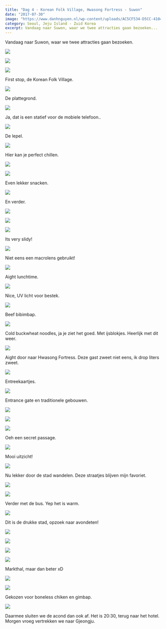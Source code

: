 ```yaml
---
title: "Dag 4 - Korean Folk Village, Hwasong Fortress - Suwon"
date: "2017-07-30"
image: "https://www.danhnguyen.nl/wp-content/uploads/AC5CF534-D5CC-4104-9EBB-0B69206DF825.jpg"
category: Seoul, Jeju Island - Zuid Korea
excerpt: Vandaag naar Suwon, waar we twee attracties gaan bezoeken...
---
```


Vandaag naar Suwon, waar we twee attracties gaan bezoeken.

![](https://www.danhnguyen.nl/wp-content/uploads//IMG_20170730_110537-700x394.jpg)


![](https://www.danhnguyen.nl/wp-content/uploads//72210E30-7DE4-499D-B00E-447AE70CD019-700x394.jpg)

![](https://www.danhnguyen.nl/wp-content/uploads//648675CC-E73F-42B0-88FF-44DB9F810352-700x394.jpg)

First stop, de Korean Folk Village.

![](https://www.danhnguyen.nl/wp-content/uploads//AC5CF534-D5CC-4104-9EBB-0B69206DF825-700x394.jpg)

De plattegrond.

![](https://www.danhnguyen.nl/wp-content/uploads//3E6E1F03-E9D6-4954-9C3D-C4DA1FDECF85-700x394.jpg)

Ja, dat is een statief voor de mobiele telefoon..

![](https://www.danhnguyen.nl/wp-content/uploads//CABBDDA9-37F6-4B45-B7D6-BBE59A305229-700x394.jpg)

De lepel.

![](https://www.danhnguyen.nl/wp-content/uploads//FB4ED133-CDB7-41E7-8612-187CE6B6B775-700x394.jpg)

Hier kan je perfect chillen.

![](https://www.danhnguyen.nl/wp-content/uploads//CD10F761-994B-45D9-A50F-474B586F0B97-700x394.jpg)

![](https://www.danhnguyen.nl/wp-content/uploads//26D1DE1B-9CA0-4EC8-A9CD-3FBA21B5DE2C-700x394.jpg)

Even lekker snacken.

![](https://www.danhnguyen.nl/wp-content/uploads//25CBEEDA-95B9-4C08-8CE2-47C4C986BDB2-700x394.jpg)

En verder.

![](https://www.danhnguyen.nl/wp-content/uploads//488B1F4D-1084-49CD-9E49-21099A935690-700x394.jpg)

![](https://www.danhnguyen.nl/wp-content/uploads//2560A564-4744-4577-9DF1-77A6BD04A58D-700x394.jpg)


![](https://www.danhnguyen.nl/wp-content/uploads//2951DADA-F578-4F87-A9CD-D5B3D96D0A14-700x394.jpg)

Its very slidy!

![](https://www.danhnguyen.nl/wp-content/uploads//18CCA696-C40A-470F-A910-CD365492787B-700x394.jpg)

Niet eens een macrolens gebruikt!

![](https://www.danhnguyen.nl/wp-content/uploads//F329A213-AD79-45CF-8F6A-848B39CBD706-700x394.jpg)

Aight lunchtime.

![](https://www.danhnguyen.nl/wp-content/uploads//5BF6B98A-279B-4C5F-8674-2676EFA9D110-700x394.jpg)

Nice, UV licht voor bestek.

![](https://www.danhnguyen.nl/wp-content/uploads//6672497B-1B2B-43CD-B703-600FD190A2BA-700x394.jpg)

Beef bibimbap.

![](https://www.danhnguyen.nl/wp-content/uploads//51094D1E-C346-40AC-B3C4-4D718E2916B5-700x394.jpg)

Cold buckwheat noodles, ja je ziet het goed. Met ijsblokjes. Heerlijk met dit weer.

![](https://www.danhnguyen.nl/wp-content/uploads//5A8C3969-F52C-499D-BD47-AE6FB29AAEC0-700x394.jpg)

Aight door naar Hwasong Fortress. Deze gast zweet niet eens, ik drop liters zweet.

![](https://www.danhnguyen.nl/wp-content/uploads//45771926-4839-40D1-A567-2E096E2AB98C-700x394.jpg)

Entreekaartjes.

![](https://www.danhnguyen.nl/wp-content/uploads//A7802AC2-E83C-477C-A1AF-364CC157A504-700x394.jpg)

Entrance gate en traditionele gebouwen.

![](https://www.danhnguyen.nl/wp-content/uploads//4D09D440-F1A3-4BD0-A037-A399AC4F4439-700x394.jpg)

![](https://www.danhnguyen.nl/wp-content/uploads//B8A87495-1A89-436B-89AB-5598681C83A3-700x394.jpg)

![](https://www.danhnguyen.nl/wp-content/uploads//F132E370-805A-455A-9E43-098826DEDABD-700x394.jpg)

Oeh een secret passage.

![](https://www.danhnguyen.nl/wp-content/uploads//9F6348E5-2ABF-4DAE-961D-D7F1AF677BE0-700x394.jpg)

Mooi uitzicht!

![](https://www.danhnguyen.nl/wp-content/uploads//9D47AE84-7EA2-47A5-B8CD-5CCF8BD211AF-700x394.jpg)

Nu lekker door de stad wandelen. Deze straatjes blijven mijn favoriet.

![](https://www.danhnguyen.nl/wp-content/uploads//D6E6145D-171D-478C-AEEF-F14A18AB2969-700x394.jpg)

![](https://www.danhnguyen.nl/wp-content/uploads//11D57235-7299-4BD5-95E1-8104DD0E2055-700x394.jpg)

Verder met de bus. Yep het is warm.

![](https://www.danhnguyen.nl/wp-content/uploads//7FDA6878-4B6F-48EA-8F3F-7F18670E4702-700x394.jpg)

Dit is de drukke stad, opzoek naar avondeten!

![](https://www.danhnguyen.nl/wp-content/uploads//9C137BAF-C5E1-486B-9851-382B15253AEA-700x394.jpg)

![](https://www.danhnguyen.nl/wp-content/uploads//790D012F-11A6-47DD-9D79-37BE25D6551B-700x394.jpg)

![](https://www.danhnguyen.nl/wp-content/uploads//754B2A03-D737-45CD-BE31-AA486C48217E-700x394.jpg)

![](https://www.danhnguyen.nl/wp-content/uploads//9E1DDE32-7777-4018-953F-B74D45B7D1A7-700x394.jpg)

Markthal, maar dan beter xD

![](https://www.danhnguyen.nl/wp-content/uploads//0B22B8F5-288C-430A-A702-5132D81B5F91-700x394.jpg)

![](https://www.danhnguyen.nl/wp-content/uploads//AC657DE4-529C-4289-AC87-1D0883D1A2BD-700x394.jpg)

Gekozen voor boneless chiken en gimbap.

![](https://www.danhnguyen.nl/wp-content/uploads//19898956-D9B1-485E-B9B7-DA491BA5BF49-700x394.jpg)

Daarmee sluiten we de acond dan ook af. Het is 20:30, terug naar het hotel.
Morgen vroeg vertrekken we naar Gjeongju.
